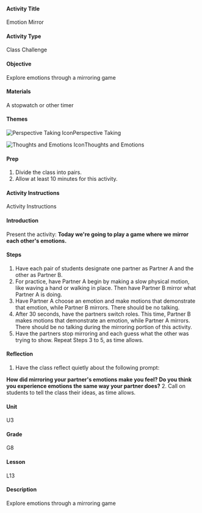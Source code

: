 #### Activity Title
Emotion Mirror
#### Activity Type
Class Challenge
#### Objective
Explore emotions through a mirroring game
#### Materials
A stopwatch or other timer
#### Themes
![Perspective Taking Icon](http://v5cmservice.secondstep.org/MS3TP_IMAGES/SKILLS/SKILLS_SMALL_IMAGES/perspective-taking-sm.png)Perspective Taking
 
![Thoughts and Emotions Icon](http://v5cmservice.secondstep.org/MS3TP_IMAGES/SKILLS/SKILLS_SMALL_IMAGES/thoughts-and-emotions-sm.png)Thoughts and Emotions
 

#### Prep
1. Divide the class into pairs.
2. Allow at least 10 minutes for this activity.

#### Activity Instructions
Activity Instructions
#### Introduction
Present the activity: **Today we're going to play a game where we mirror each other's emotions.**
#### Steps
1. Have each pair of students designate one partner as Partner A and the other as Partner B.
2. For practice, have Partner A begin by making a slow physical motion, like waving a hand or walking in place. Then have Partner B mirror what Partner A is doing.
3. Have Partner A choose an emotion and make motions that demonstrate that emotion, while Partner B mirrors. There should be no talking.
4. After 30 seconds, have the partners switch roles. This time, Partner B makes motions that demonstrate an emotion, while Partner A mirrors. There should be no talking during the mirroring portion of this activity.
5. Have the partners stop mirroring and each guess what the other was trying to show.
          Repeat Steps 3 to 5, as time allows.

#### Reflection
1. Have the class reflect quietly about the following prompt:

**How did mirroring your partner's emotions make you feel? Do you think you experience emotions the same way your partner does?**
2. Call on students to tell the class their ideas, as time allows.

#### Unit
U3
#### Grade
G8
#### Lesson
L13
#### Description
Explore emotions through a mirroring game

